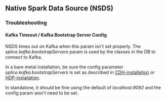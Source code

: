 ## Native Spark Data Source (NSDS)

### Troubleshooting

#### Kafka Timeout / Kafka Bootstrap Server Config

NSDS times out on Kafka when this param isn't set properly.
The _splice.kafka.bootstrapServers_ param is used by the classes in the DB to connect to Kafka.

In a bare metal installation, be sure the config parameter _splice.kafka.bootstrapServers_ is set as described in [CDH-installation](../platforms/cdh6.3.0/docs/CDH-installation.md) or [HDP-installation](../platforms/hdp3.1.0/docs/HDP-installation.md).

In standalone, it should be fine using the default of _localhost:9092_ and the config param won't need to be set.
